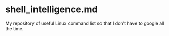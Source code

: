 # shell_intelligence.md
My repository of useful Linux command list so that I don't have to google all the time.
